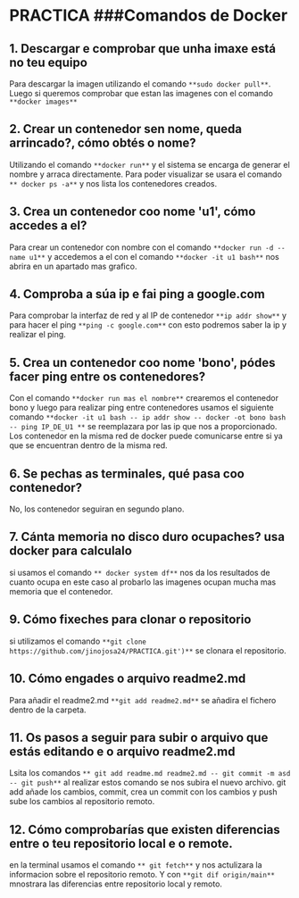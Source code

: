# PRACTICA ###Comandos de Docker
## 1. Descargar e comprobar que unha imaxe está no teu equipo
Para descargar la imagen utilizando el comando `**sudo docker pull**`. Luego si queremos comprobar que estan las imagenes con el comando `**docker images**` 
## 2. Crear un contenedor sen nome, queda arrincado?, cómo obtés o nome?
Utilizando el comando `**docker run**` y el sistema se encarga de generar el nombre y arraca directamente. Para poder visualizar se usara el comando `** docker ps -a**` y nos lista los contenedores creados.
## 3. Crea un contenedor coo nome 'u1', cómo accedes a el?
Para crear un contenedor con nombre con el comando `**docker run -d --name u1**` y accedemos a el con el comando `**docker -it u1 bash**` nos abrira en un apartado mas grafico.

## 4. Comproba a súa ip e fai ping a google.com
Para comprobar la interfaz de red y al IP de contenedor `**ip addr show**` y para hacer el ping `**ping -c google.com**` con esto podremos saber la ip y realizar el ping.

## 5. Crea un contenedor coo nome 'bono', pódes facer ping entre os contenedores?
Con el comando `**docker run mas el nombre**` crearemos el contenedor bono y luego para realizar ping entre contenedores usamos el siguiente comando `**docker -it u1 bash -- ip addr show -- docker -ot bono bash -- ping IP_DE_U1 **` se reemplazara por las ip que nos a proporcionado. Los contenedor en la misma red de docker puede comunicarse entre si ya que se encuentran dentro de la misma red.
## 6. Se pechas as terminales, qué pasa coo contenedor?
No, los contenedor seguiran en segundo plano.

## 7. Cánta memoria no disco duro ocupaches? usa docker para calculalo
si usamos el comando `** docker system df**` nos da los resultados de cuanto ocupa en este caso al probarlo las imagenes ocupan mucha mas memoria que el contenedor.

## 9. Cómo fixeches para clonar o repositorio
si utilizamos el comando `**git clone https://github.com/jinojosa24/PRACTICA.git')**` se clonara el repositorio.
## 10. Cómo engades o arquivo readme2.md
Para añadir el readme2.md `**git add readme2.md**` se añadira el fichero dentro de la carpeta.

## 11. Os pasos a seguir para subir o arquivo que estás editando e o arquivo readme2.md
Lsita los comandos `** git add readme.md readme2.md -- git commit -m asd -- git push**` al realizar estos comando se nos subira el nuevo archivo.
git add añade los cambios, commit, crea un commit con los cambios y push sube los cambios al repositorio remoto.
## 12. Cómo comprobarías que existen diferencias entre o teu repositorio local e o remote.
en la terminal usamos el comando `** git fetch**` y nos actulizara la informacion sobre el repositorio remoto. Y con `**git dif origin/main**` mnostrara las diferencias entre repositorio local y remoto.
